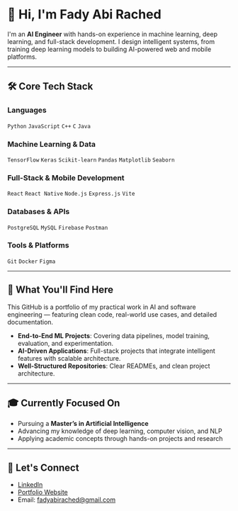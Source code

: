 # 👋 Hi, I'm Fady Abi Rached

I'm an **AI Engineer** with hands-on experience in machine learning, deep learning, and full-stack development. I design intelligent systems, from training deep learning models to building AI-powered web and mobile platforms.

---

## 🛠️ Core Tech Stack

### Languages  
`Python` `JavaScript` `C++` `C` `Java`

### Machine Learning & Data  
`TensorFlow` `Keras` `Scikit-learn` `Pandas` `Matplotlib` `Seaborn`

### Full-Stack & Mobile Development  
`React` `React Native` `Node.js` `Express.js` `Vite`

### Databases & APIs  
`PostgreSQL` `MySQL` `Firebase` `Postman`

### Tools & Platforms  
`Git` `Docker` `Figma`

---

## 🚀 What You'll Find Here

This GitHub is a portfolio of my practical work in AI and software engineering — featuring clean code, real-world use cases, and detailed documentation.

- **End-to-End ML Projects**: Covering data pipelines, model training, evaluation, and experimentation.
- **AI-Driven Applications**: Full-stack projects that integrate intelligent features with scalable architecture.
- **Well-Structured Repositories**: Clear READMEs, and clean project architecture.

---

## 🎓 Currently Focused On

- Pursuing a **Master’s in Artificial Intelligence**
- Advancing my knowledge of deep learning, computer vision, and NLP
- Applying academic concepts through hands-on projects and research

---

## 🤝 Let's Connect

- [LinkedIn](https://linkedin.com/in/fadyabirached)
- [Portfolio Website](https://fadyabirached.vercel.app)
- Email: fadyabirached@gmail.com
